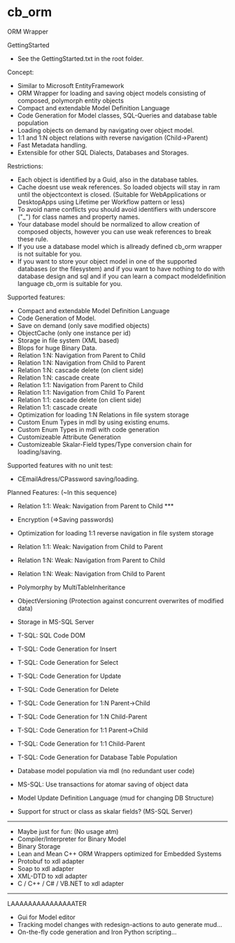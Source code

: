 # cb_orm
ORM Wrapper

GettingStarted
- See the GettingStarted.txt in the root folder.

Concept:
- Similar to Microsoft EntityFramework
- ORM Wrapper for loading and saving object models consisting of composed, polymorph entity objects
- Compact and extendable Model Definition Language
- Code Generation for Model classes, SQL-Queries and database table population
- Loading objects on demand by navigating over object model.
- 1:1 and 1:N object relations with reverse navigation (Child->Parent)
- Fast Metadata handling.
- Extensible for other SQL Dialects, Databases and Storages.

Restrictions:
- Each object is identified by a Guid, also in the database tables.
- Cache doesnt use weak references. So loaded objects will stay in ram until the objectcontext is closed. (Suitable for WebApplications or DesktopApps using Lifetime per Workflow pattern or less)
- To avoid name conflicts you should avoid identifiers with underscore ("_") for class names and property names.
- Your database model should be normalized to allow creation of composed objects, however you can use weak references to break these rule.
- If you use a database model which is allready defined cb_orm wrapper is not suitable for you.
- If you want to store your object model in one of the supported databases (or the filesystem) and if you want to have nothing to do with database design and sql and if you can learn a compact modeldefinition language cb_orm is suitable for you.

Supported features:
- Compact and extendable Model Definition Language
- Code Generation of Model.
- Save on demand (only save modified objects)
- ObjectCache (only one instance per id)
- Storage in file system (XML based)
- Blops for huge Binary Data.
- Relation 1:N: Navigation from Parent to Child
- Relation 1:N: Navigation from Child to Parent
- Relation 1:N: cascade delete (on client side) 
- Relation 1:N: cascade create
- Relation 1:1: Navigation from Parent to Child
- Relation 1:1: Navigation from Child To Parent
- Relation 1:1: cascade delete (on client side)
- Relation 1:1: cascade create
- Optimization for loading 1:N Relations in file system storage
- Custom Enum Types in mdl by using existing enums.
- Custom Enum Types in mdl with code generation
- Customizeable Attribute Generation
- Customizeable Skalar-Field types/Type conversion chain for loading/saving.

Supported features with no unit test:
- CEmailAdress/CPassword saving/loading.

Planned Features: (~In this sequence)
- Relation 1:1: Weak: Navigation from Parent to Child ***
- Encryption (=>Saving passwords)

- Optimization for loading 1:1 reverse navigation in file system storage
- Relation 1:1: Weak: Navigation from Child to Parent
- Relation 1:N: Weak: Navigation from Parent to Child
- Relation 1:N: Weak: Navigation from Child to Parent
- Polymorphy by MultiTableInheritance
- ObjectVersioning (Protection against concurrent overwrites of modified data)

- Storage in MS-SQL Server
- T-SQL: SQL Code DOM
- T-SQL: Code Generation for Insert
- T-SQL: Code Generation for Select
- T-SQL: Code Generation for Update
- T-SQL: Code Generation for Delete
- T-SQL: Code Generation for 1:N Parent->Child
- T-SQL: Code Generation for 1:N Child-Parent
- T-SQL: Code Generation for 1:1 Parent->Child
- T-SQL: Code Generation for 1:1 Child-Parent
- T-SQL: Code Generation for Database Table Population
- Database model population via mdl (no redundant user code)
- MS-SQL: Use transactions for atomar saving of object data
- Model Update Definition Language (mud for changing DB Structure)
- Support for struct or class as skalar fields? (MS-SQL Server)

-------------------
- Maybe just for fun: (No usage atm)
- Compiler/Interpreter for Binary Model
- Binary Storage
- Lean and Mean C++ ORM Wrappers optimized for Embedded Systems
- Protobuf to xdl adapter
- Soap to xdl adapter
- XML-DTD to xdl adapter
- C / C++ / C# / VB.NET to xdl adapter 

--------------------
LAAAAAAAAAAAAAAATER
- Gui for Model editor
- Tracking model changes with redesign-actions to auto generate mud...
- On-the-fly code generation and Iron Python scripting...
